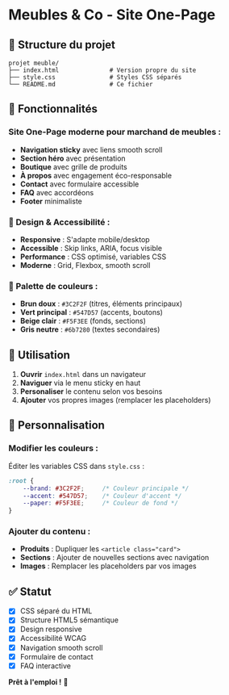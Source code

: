 # Meubles & Co - Site One-Page

## 📁 Structure du projet

```
projet meuble/
├── index.html              # Version propre du site
├── style.css               # Styles CSS séparés
└── README.md               # Ce fichier
```

## 🎯 Fonctionnalités

### Site One-Page moderne pour marchand de meubles :
- **Navigation sticky** avec liens smooth scroll
- **Section héro** avec présentation
- **Boutique** avec grille de produits
- **À propos** avec engagement éco-responsable  
- **Contact** avec formulaire accessible
- **FAQ** avec accordéons
- **Footer** minimaliste

### 🎨 Design & Accessibilité :
- **Responsive** : S'adapte mobile/desktop
- **Accessible** : Skip links, ARIA, focus visible
- **Performance** : CSS optimisé, variables CSS
- **Moderne** : Grid, Flexbox, smooth scroll

### 🌈 Palette de couleurs :
- **Brun doux** : `#3C2F2F` (titres, éléments principaux)
- **Vert principal** : `#547D57` (accents, boutons)
- **Beige clair** : `#F5F3EE` (fonds, sections)
- **Gris neutre** : `#6b7280` (textes secondaires)

## 🚀 Utilisation

1. **Ouvrir** `index.html` dans un navigateur
2. **Naviguer** via le menu sticky en haut
3. **Personaliser** le contenu selon vos besoins
4. **Ajouter** vos propres images (remplacer les placeholders)

## 📝 Personnalisation

### Modifier les couleurs :
Éditer les variables CSS dans `style.css` :
```css
:root {
    --brand: #3C2F2F;     /* Couleur principale */
    --accent: #547D57;    /* Couleur d'accent */
    --paper: #F5F3EE;     /* Couleur de fond */
}
```

### Ajouter du contenu :
- **Produits** : Dupliquer les `<article class="card">` 
- **Sections** : Ajouter de nouvelles sections avec navigation
- **Images** : Remplacer les placeholders par vos images

## ✅ Statut

- [x] CSS séparé du HTML
- [x] Structure HTML5 sémantique
- [x] Design responsive
- [x] Accessibilité WCAG
- [x] Navigation smooth scroll
- [x] Formulaire de contact
- [x] FAQ interactive

**Prêt à l'emploi !** 🎉